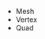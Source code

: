 <!--
This file defines the canonical order for Geometry API pages.
Only used by the website exporter; it is not rendered as a page.
Items not listed here will appear after these, sorted alphabetically.
-->

- Mesh
- Vertex
- Quad
